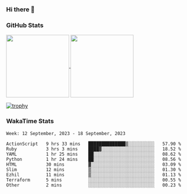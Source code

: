 ### Hi there 👋

### GitHub Stats

<a href="https://github.com/anuraghazra/github-readme-stats">
  <img align="center" height="170px" src="https://github-readme-stats.vercel.app/api/top-langs/?username=tksfjt1024&layout=compact&count_private=true&show_icons=true&show_icons=true&theme=graywhite" />
</a>
<a href="https://github.com/anuraghazra/github-readme-stats">
  <img align="center" height="170px" src="https://github-readme-stats.vercel.app/api?username=tksfjt1024&count_private=true&show_icons=true&show_icons=true&theme=graywhite" />
</a>

[![trophy](https://github-profile-trophy.vercel.app/?username=tksfjt1024)](https://github.com/ryo-ma/github-profile-trophy)

### WakaTime Stats

<!--START_SECTION:waka-->
```text
Week: 12 September, 2023 - 18 September, 2023

ActionScript   9 hrs 33 mins   ██████████████▒░░░░░░░░░░   57.90 % 
Ruby           3 hrs 3 mins    ████▓░░░░░░░░░░░░░░░░░░░░   18.52 % 
YAML           1 hr 25 mins    ██░░░░░░░░░░░░░░░░░░░░░░░   08.62 % 
Python         1 hr 24 mins    ██░░░░░░░░░░░░░░░░░░░░░░░   08.56 % 
HTML           30 mins         ▓░░░░░░░░░░░░░░░░░░░░░░░░   03.09 % 
Slim           12 mins         ▒░░░░░░░░░░░░░░░░░░░░░░░░   01.30 % 
Ezhil          11 mins         ▒░░░░░░░░░░░░░░░░░░░░░░░░   01.13 % 
Terraform      5 mins          ░░░░░░░░░░░░░░░░░░░░░░░░░   00.55 % 
Other          2 mins          ░░░░░░░░░░░░░░░░░░░░░░░░░   00.23 % 
```
<!--END_SECTION:waka-->
